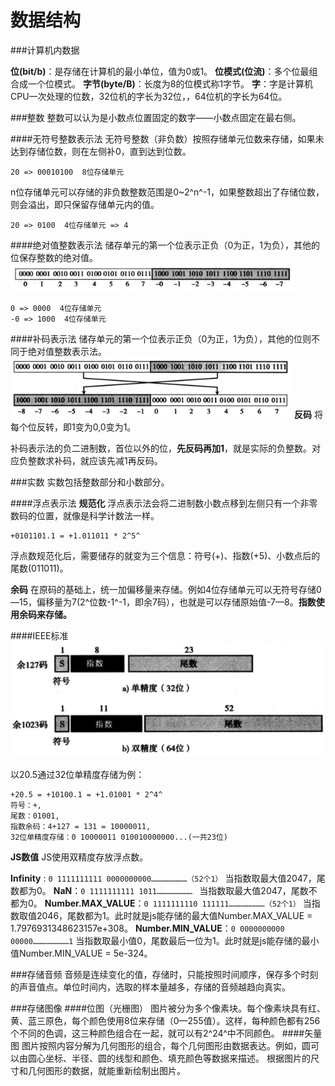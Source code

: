 数据结构
===
###计算机内数据

**位(bit/b)**：是存储在计算机的最小单位，值为0或1。
**位模式(位流)**：多个位最组合成一个位模式。
**字节(byte/B)**：长度为8的位模式称1字节。
**字**：字是计算机CPU一次处理的位数，32位机的字长为32位，，64位机的字长为64位。

###整数
整数可以认为是小数点位置固定的数字——小数点固定在最右侧。

####无符号整数表示法
无符号整数（非负数）按照存储单元位数来存储，如果未达到存储位数，则在左侧补0，直到达到位数。
``````
20 => 00010100  8位存储单元
``````
n位存储单元可以存储的非负数整数范围是0~2^n^-1，如果整数超出了存储位数，则会溢出，即只保留存储单元内的值。
``````
20 => 0100  4位存储单元 => 4
``````

####绝对值整数表示法
储存单元的第一个位表示正负（0为正，1为负），其他的位保存整数的绝对值。
![](./相关文件/2.1.png)

``````
0 => 0000  4位存储单元
-0 => 1000  4位存储单元
``````

####补码表示法
储存单元的第一个位表示正负（0为正，1为负），其他的位则不同于绝对值整数表示法。
![](./相关文件/2.2.png)
**反码** 
将每个位反转，即1变为0,0变为1。

补码表示法的负二进制数，首位以外的位，**先反码再加1**，就是实际的负整数。对应负整数求补码，就应该先减1再反码。

###实数
实数包括整数部分和小数部分。

####浮点表示法
**规范化**
浮点表示法会将二进制数小数点移到左侧只有一个非零数码的位置，就像是科学计数法一样。
```
+0101101.1 = +1.011011 * 2^5^
```
浮点数规范化后，需要储存的就变为三个信息：符号(+)、指数(+5)、小数点后的尾数(011011)。

**余码**
在原码的基础上，统一加偏移量来存储。例如4位存储单元可以无符号存储0—15，偏移量为7(2^位数-1^-1，即余7码），也就是可以存储原始值-7—8。**指数使用余码来存储。**

####IEEE标准
![](./相关文件/2.3.png)

以20.5通过32位单精度存储为例：
```
+20.5 = +10100.1 = +1.01001 * 2^4^
符号：+,
尾数：01001,
指数余码：4+127 = 131 = 10000011,
32位单精度存储：0 10000011 010010000000...(一共23位)
```

**JS数值**
JS使用双精度存放浮点数。

**Infinity** : `0 1111111111 0000000000……………………（52个1）`
当指数取最大值2047，尾数都为0。
**NaN**：`0 1111111111 1011…………………… `
当指数取最大值2047，尾数不都为0。
**Number.MAX_VALUE**：`0 1111111110 111111……………………（52个1）`
当指数取值2046，尾数都为1。此时就是js能存储的最大值Number.MAX_VALUE = 1.7976931348623157e+308。
**Number.MIN_VALUE**：`0 0000000000 00000……………………1`
当指数取最小值0，尾数最后一位为1。此时就是js能存储的最小值Number.MIN_VALUE = 5e-324。

###存储音频
音频是连续变化的值，存储时，只能按照时间顺序，保存多个时刻的声音值点。单位时间内，选取的样本量越多，存储的音频越趋向真实。

###存储图像
####位图（光栅图）
图片被分为多个像素块。每个像素块具有红、黄、蓝三原色，每个颜色使用8位来存储（0—255值）。这样，每种颜色都有256个不同的色调，这三种颜色组合在一起，就可以有2^24^中不同颜色。
####矢量图
图片按照内容分解为几何图形的组合，每个几何图形由数据表达。例如，圆可以由圆心坐标、半径、圆的线型和颜色、填充颜色等数据来描述。
根据图片的尺寸和几何图形的数据，就能重新绘制出图片。